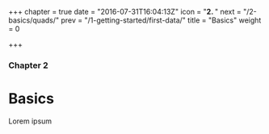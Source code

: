 +++
chapter = true
date = "2016-07-31T16:04:13Z"
icon = "<b>2. </b>"
next = "/2-basics/quads/"
prev = "/1-getting-started/first-data/"
title = "Basics"
weight = 0

+++

### Chapter 2

# Basics

Lorem ipsum
